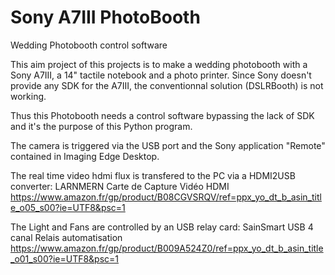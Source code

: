 # Sony A7III PhotoBooth
Wedding Photobooth control software

This aim project of this projects is to make a wedding photobooth with a Sony A7III, a 14" tactile notebook and a photo printer.
Since Sony doesn't provide any SDK for the A7III, the conventionnal solution (DSLRBooth) is not working.

Thus this Photobooth needs a control software bypassing the lack of SDK and it's the purpose of this Python program.

The camera is triggered via the USB port and the Sony application "Remote" contained in Imaging Edge Desktop.

The real time video hdmi flux is transfered to the PC via a HDMI2USB converter:
LARNMERN Carte de Capture Vidéo HDMI
https://www.amazon.fr/gp/product/B08CGVSRQV/ref=ppx_yo_dt_b_asin_title_o05_s00?ie=UTF8&psc=1

The Light and Fans are controlled by an USB relay card:
SainSmart USB 4 canal Relais automatisation
https://www.amazon.fr/gp/product/B009A524Z0/ref=ppx_yo_dt_b_asin_title_o01_s00?ie=UTF8&psc=1
